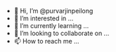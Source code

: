 - 👋 Hi, I’m @purvarjinpeilong
- 👀 I’m interested in ...
- 🌱 I’m currently learning ...
- 💞️ I’m looking to collaborate on ...
- 📫 How to reach me ...

<!---
purvarjinpeilong/purvarjinpeilong is a ✨ special ✨ repository because its `README.md` (this file) appears on your GitHub profile.
You can click the Preview link to take a look at your changes.
--->
